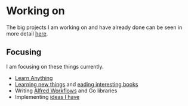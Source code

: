 # Working on
The big projects I am working on and have already done can be seen in more detail [here](https://nikitavoloboev.xyz/projects/).

## Focusing
I am focusing on these things currently.
- [Learn Anything](../projects/learn-anything.md)
- [Learning new things](./Learning.md) and [eading interesting books](./Reading.md)
- Writing [Alfred Workflows](https://github.com/learn-anything/alfred-workflows) and Go libraries
- Implementing [ideas I have](./Ideas.md)
